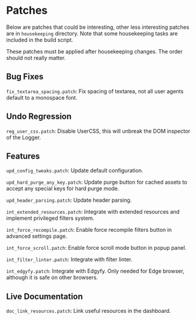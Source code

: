 # Patches

Below are patches that could be interesting, other less interesting patches
are in `housekeeping` directory. Note that some housekeeping tasks are
included in the build script.

These patches must be applied after housekeeping changes. The order should not
really matter.

## Bug Fixes

`fix_textarea_spacing.patch`: Fix spacing of textarea, not all user agents
default to a monospace font.

## Undo Regression

`reg_user_css.patch`: Disable UserCSS, this will unbreak the DOM inspector of
the Logger.

## Features

`upd_config_tweaks.patch`: Update default configuration.

`upd_hard_purge_any_key.patch`: Update purge button for cached assets to accept
any special keys for hard purge mode.

`upd_header_parsing.patch`: Update header parsing.

`int_extended_resources.patch`: Integrate with extended resources and implement
privileged filters system.

`int_force_recompile.patch`: Enable force recompile filters button in advanced
settings page.

`int_force_scroll.patch`: Enable force scroll mode button in popup panel.

`int_filter_linter.patch`: Integrate with filter linter.

`int_edgyfy.patch`: Integrate with Edgyfy. Only needed for Edge browser,
although it is safe on other browsers.

## Live Documentation

`doc_link_resources.patch`: Link useful resources in the dashboard.
